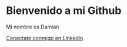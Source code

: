 # Bienvenido a mi Github

Mi nombre es Damián

[Conectate conmigo en Linkedin](https://www.linkedin.com/in/damian-gonzalez-40543616b/)
